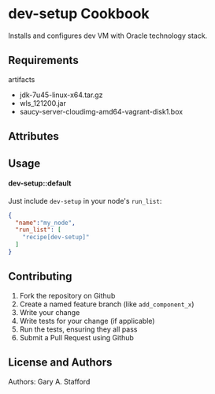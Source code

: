 dev-setup Cookbook
==================
Installs and configures dev VM with Oracle technology stack.


Requirements
------------
artifacts
* jdk-7u45-linux-x64.tar.gz
* wls_121200.jar
* saucy-server-cloudimg-amd64-vagrant-disk1.box


Attributes
----------


Usage
-----
#### dev-setup::default
Just include `dev-setup` in your node's `run_list`:

```json
{
  "name":"my_node",
  "run_list": [
    "recipe[dev-setup]"
  ]
}
```


Contributing
------------
1. Fork the repository on Github
2. Create a named feature branch (like `add_component_x`)
3. Write your change
4. Write tests for your change (if applicable)
5. Run the tests, ensuring they all pass
6. Submit a Pull Request using Github


License and Authors
-------------------
Authors: Gary A. Stafford
